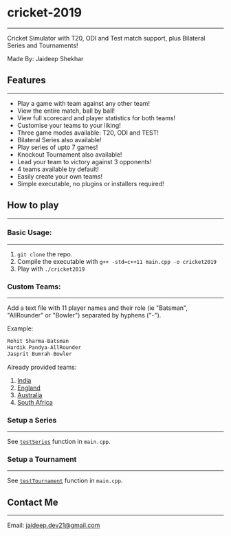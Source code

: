 # cricket-2019

---

Cricket Simulator with T20, ODI and Test match support, plus Bilateral Series and Tournaments!

Made By: Jaideep Shekhar

## Features

---

- Play a game with team against any other team!
- View the entire match, ball by ball!
- View full scorecard and player statistics for both teams!
- Customise your teams to your liking!
- Three game modes available: T20, ODI and TEST!
- Bilateral Series also available!
- Play series of upto 7 games!
- Knockout Tournament also available!
- Lead your team to victory against 3 opponents!
- 4 teams available by default!
- Easily create your own teams!
- Simple executable, no plugins or installers required!

## How to play

---

### Basic Usage:

---

1. `git clone` the repo.
2. Compile the executable with `g++ -std=c++11 main.cpp -o cricket2019`
3. Play with `./cricket2019`

### Custom Teams:

---

Add a text file with 11 player names and their role (ie "Batsman", "AllRounder" or "Bowler") separated by hyphens ("-").

Example:

```sql {"id":"01J6SW9NH291WD8S83JK3HN57F"}
Rohit Sharma-Batsman
Hardik Pandya-AllRounder
Jasprit Bumrah-Bowler
```

Already provided teams:

1. [India](India.txt)
2. [England](England.txt)
3. [Australia](Australia.txt)
4. [South Africa](SouthAfrica.txt)

### Setup a Series

---

See [`testSeries`](https://github.com/WitherVexStorm/cricket-2019/blob/026ba8ee8f40a6e6405baf304e56202bc4d6f0e2/main.cpp#L1072) function in `main.cpp`.

### Setup a Tournament

---

See [`testTournament`](https://github.com/WitherVexStorm/cricket-2019/blob/026ba8ee8f40a6e6405baf304e56202bc4d6f0e2/main.cpp#L1090) function in `main.cpp`.

## Contact Me

---

Email: jaideep.dev21@gmail.com
